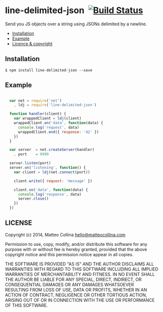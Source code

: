 line-delimited-json&nbsp;&nbsp;[![Build Status](https://travis-ci.org/mcollina/line-delimited-json.png)](https://travis-ci.org/mcollina/line-delimited-json)
=================================================================

Send you JS objects over a string using JSONs delimited by a newline.

  * <a href="#install">Installation</a>
  * <a href="#example">Example</a>
  * <a href="#licence">Licence &amp; copyright</a>

<a name="install"></a>
## Installation

```
$ npm install line-delimited-json --save
```

<a name="example"></a>
## Example

```js

  var net = require('net')
    , ldj = require('line-delimited-json')

  function handler(client) {
    var wrappedClient = ldj(client)
    wrappedClient.on('data', function(data) {
      console.log('request', data)
      wrappedClient.end({ response: '42' })
    })
  }

  var server  = net.createServer(handler)
    , port    = 9999

  server.listen(port)
  server.on('listening', function() {
    var client = ldj(net.connect(port))

    client.write({ request: 'message' })

    client.on('data', function(data) {
      console.log('response', data)
      server.close()
    })
  })
```

## LICENSE

Copyright (c) 2014, Matteo Collina <hello@matteocollina.com>

Permission to use, copy, modify, and/or distribute this software for any
purpose with or without fee is hereby granted, provided that the above
copyright notice and this permission notice appear in all copies.

THE SOFTWARE IS PROVIDED "AS IS" AND THE AUTHOR DISCLAIMS ALL WARRANTIES
WITH REGARD TO THIS SOFTWARE INCLUDING ALL IMPLIED WARRANTIES OF
MERCHANTABILITY AND FITNESS. IN NO EVENT SHALL THE AUTHOR BE LIABLE FOR
ANY SPECIAL, DIRECT, INDIRECT, OR CONSEQUENTIAL DAMAGES OR ANY DAMAGES
WHATSOEVER RESULTING FROM LOSS OF USE, DATA OR PROFITS, WHETHER IN AN
ACTION OF CONTRACT, NEGLIGENCE OR OTHER TORTIOUS ACTION, ARISING OUT OF OR
IN CONNECTION WITH THE USE OR PERFORMANCE OF THIS SOFTWARE.
